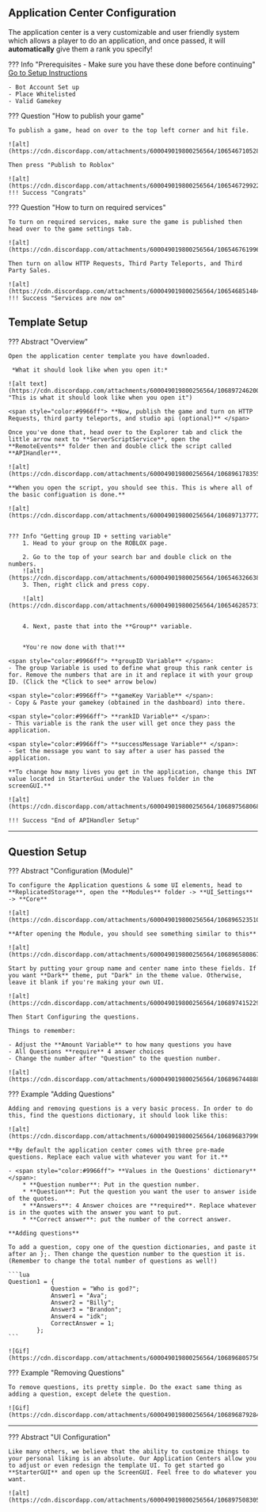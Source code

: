 
## **Application Center Configuration**

The application center is a very customizable and user friendly system which allows a player to do an application, and once passed, it will **automatically** give them a rank you specify! 

??? Info "Prerequisites - Make sure you have these done before continuing"
    [Go to Setup Instructions](/Setup/Dashboard)

    - Bot Account Set up 
    - Place Whitelisted
    - Valid Gamekey

??? Question "How to publish your game"
    
    To publish a game, head on over to the top left corner and hit file. 

    ![alt](https://cdn.discordapp.com/attachments/600049019800256564/1065467105283153930/LF7IXqrXbB.png)

    Then press "Publish to Roblox"

    ![alt](https://cdn.discordapp.com/attachments/600049019800256564/1065467299227775027/hOR18dbNlg.png)
    !!! Success "Congrats"


??? Question "How to turn on required services"

    To turn on required services, make sure the game is published then head over to the game settings tab.

    ![alt](https://cdn.discordapp.com/attachments/600049019800256564/1065467619966201906/HxjDFoI8hl.png)

    Then turn on allow HTTP Requests, Third Party Teleports, and Third Party Sales.

    ![alt](https://cdn.discordapp.com/attachments/600049019800256564/1065468514846130296/rY0KCkreuf.png)
    !!! Success "Services are now on"


## **Template Setup**

??? Abstract "Overview"

    Open the application center template you have downloaded. 

     *What it should look like when you open it:*

    ![alt text](https://cdn.discordapp.com/attachments/600049019800256564/1068972462005551254/w3o31YK6hT.png "This is what it should look like when you open it")

    <span style="color:#9966ff"> **Now, publish the game and turn on HTTP Requests, third party teleports, and studio api (optional)** </span>

    Once you've done that, head over to the Explorer tab and click the little arrow next to **ServerScriptService**, open the **RemoteEvents** folder then and double click the script called **APIHandler**.
    
    ![alt](https://cdn.discordapp.com/attachments/600049019800256564/1068961783555043439/khjIufIcxM.png)

    **When you open the script, you should see this. This is where all of the basic configuation is done.**

    ![alt](https://cdn.discordapp.com/attachments/600049019800256564/1068971377727651993/aZJz6x5LCJ.png)


    ??? Info "Getting group ID + setting variable"
        1. Head to your group on the ROBLOX page. 

        2. Go to the top of your search bar and double click on the numbers.
        ![alt](https://cdn.discordapp.com/attachments/600049019800256564/1065463266387705866/dSFZrkM7qI.png)
        3. Then, right click and press copy.

        ![alt](https://cdn.discordapp.com/attachments/600049019800256564/1065462857317232670/8EkFPvo6P3.png)


        4. Next, paste that into the **Group** variable.


        *You're now done with that!**
        
    <span style="color:#9966ff"> **groupID Variable** </span>:
    - The group Variable is used to define what group this rank center is for. Remove the numbers that are in it and replace it with your group ID. (Click the *Click to see* arrow below)

    <span style="color:#9966ff"> **gameKey Variable** </span>:
    - Copy & Paste your gamekey (obtained in the dashboard) into there.

    <span style="color:#9966ff"> **rankID Variable** </span>:
    - This variable is the rank the user will get once they pass the application. 

    <span style="color:#9966ff"> **successMessage Variable** </span>:
    - Set the message you want to say after a user has passed the application.

    **To change how many lives you get in the application, change this INT value located in StarterGui under the Values folder in the screenGUI.**
    
    ![alt](https://cdn.discordapp.com/attachments/600049019800256564/1068975680685084692/mtZKwFHSx3.png)

    !!! Success "End of APIHandler Setup"
---
## **Question Setup**

??? Abstract "Configuration (Module)"

    To configure the Application questions & some UI elements, head to **ReplicatedStorage**, open the **Modules** folder -> **UI_Settings** -> **Core**

    ![alt](https://cdn.discordapp.com/attachments/600049019800256564/1068965235102322788/AqnxDEFQJ5.png)

    **After opening the Module, you should see something similar to this**

    ![alt](https://cdn.discordapp.com/attachments/600049019800256564/1068965808673390624/dmy2dQyqri.png)

    Start by putting your group name and center name into these fields. If you want **Dark** theme, put "Dark" in the theme value. Otherwise, leave it blank if you're making your own UI.

    ![alt](https://cdn.discordapp.com/attachments/600049019800256564/1068974152293298176/PLNqQSg6nH.png)

    Then Start Configuring the questions.

    Things to remember:

    - Adjust the **Amount Variable** to how many questions you have
    - All Questions **require** 4 answer choices
    - Change the number after "Question" to the question number.

    ![alt](https://cdn.discordapp.com/attachments/600049019800256564/1068967448881156256/3AzwDHi4EE.png)

??? Example "Adding Questions"

    Adding and removing questions is a very basic process. In order to do this, find the questions dictionary, it should look like this:

    ![alt](https://cdn.discordapp.com/attachments/600049019800256564/1068968379966304317/QNKb6C3lxp.png)

    **By default the application center comes with three pre-made questions. Replace each value with whatever you want for it.**

    - <span style="color:#9966ff"> **Values in the Questions' dictionary** </span>:
        * **Question number**: Put in the question number. 
        * **Question**: Put the question you want the user to answer iside of the quotes.
        * **Answers**: 4 Answer choices are **required**. Replace whatever is in the quotes with the answer you want to put.
        * **Correct answer**: put the number of the correct answer.

    **Adding questions**

    To add a question, copy one of the question dictionaries, and paste it after an };. Then change the question number to the question it is. (Remember to change the total number of questions as well!)

    ```lua
    Question1 = {
                Question = "Who is god?";
                Answer1 = "Ava";
                Answer2 = "Billy";
                Answer3 = "Brandon";
                Answer4 = "idk";
                CorrectAnswer = 1;
            };
    ```

    ![Gif](https://cdn.discordapp.com/attachments/600049019800256564/1068968057562742864/appgif.gif)

??? Example "Removing Questions"

    To remove questions, its pretty simple. Do the exact same thing as adding a question, except delete the question. 

    ![Gif](https://cdn.discordapp.com/attachments/600049019800256564/1068968792841003058/app2.gif)
--- 

??? Abstract "UI Configuration"

    Like many others, we believe that the ability to customize things to your personal liking is an absolute. Our Application Centers allow you to adjust or even redesign the template UI. To get started go **StarterGUI** and open up the ScreenGUI. Feel free to do whatever you want.

    ![alt](https://cdn.discordapp.com/attachments/600049019800256564/1068975083051294871/byezalbyr6.png)
